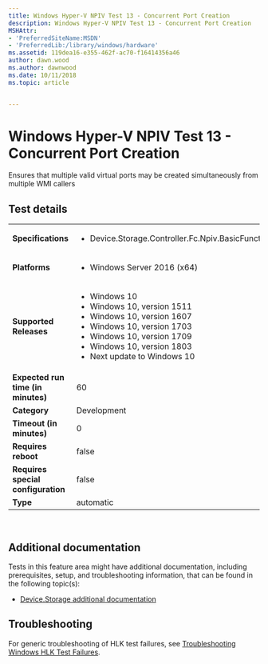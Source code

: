 ```yaml
---
title: Windows Hyper-V NPIV Test 13 - Concurrent Port Creation
description: Windows Hyper-V NPIV Test 13 - Concurrent Port Creation
MSHAttr:
- 'PreferredSiteName:MSDN'
- 'PreferredLib:/library/windows/hardware'
ms.assetid: 119dea16-e355-462f-ac70-f16414356a46
author: dawn.wood
ms.author: dawnwood
ms.date: 10/11/2018
ms.topic: article


---
```


# <span id="p_hlk_test.f5543b61-d0d3-414f-85c1-66b864e02062"></span>Windows Hyper-V NPIV Test 13 - Concurrent Port Creation


Ensures that multiple valid virtual ports may be created simultaneously from multiple WMI callers

## Test details
|||
|---|---|
| **Specifications**  | <ul><li>Device.Storage.Controller.Fc.Npiv.BasicFunction</li></ul> |  
| **Platforms**   | <ul><li>Windows Server 2016 (x64)</li></ul> |
| **Supported Releases** | <ul><li>Windows 10</li><li>Windows 10, version 1511</li><li>Windows 10, version 1607</li><li>Windows 10, version 1703</li><li>Windows 10, version 1709</li><li>Windows 10, version 1803</li><li>Next update to Windows 10</li></ul> |
|**Expected run time (in minutes)**| 60 |
|**Category**| Development |
|**Timeout (in minutes)**| 0 |
|**Requires reboot**| false |
|**Requires special configuration**| false |
|**Type**| automatic |

 

## <span id="Additional_documentation"></span><span id="additional_documentation"></span><span id="ADDITIONAL_DOCUMENTATION"></span>Additional documentation


Tests in this feature area might have additional documentation, including prerequisites, setup, and troubleshooting information, that can be found in the following topic(s):

-   [Device.Storage additional documentation](device-storage-additional-documentation.md)

## <span id="Troubleshooting"></span><span id="troubleshooting"></span><span id="TROUBLESHOOTING"></span>Troubleshooting


For generic troubleshooting of HLK test failures, see [Troubleshooting Windows HLK Test Failures](..\user\troubleshooting-windows-hlk-test-failures.md).

 

 






